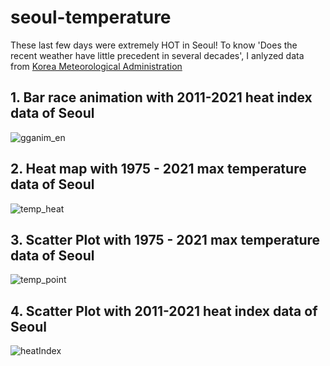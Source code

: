 # seoul-temperature

These last few days were extremely HOT in Seoul! 
To know 'Does the recent weather have little precedent in several decades', I anlyzed data from [Korea Meteorological Administration](https://data.kma.go.kr/resources/html/en/aowdp.html)

## 1. Bar race animation with 2011-2021 heat index data of Seoul
![gganim_en](https://user-images.githubusercontent.com/76188991/126602883-17e92ad8-1d59-4b2f-83d1-b405e535474a.gif)

## 2. Heat map with 1975 - 2021 max temperature data of Seoul 
![temp_heat](https://user-images.githubusercontent.com/76188991/126603679-54e99304-1007-4748-b7f6-c317c3fafc17.png)

## 3. Scatter Plot with 1975 - 2021 max temperature data of Seoul 
![temp_point](https://user-images.githubusercontent.com/76188991/126603830-9b72e644-1817-4895-b911-0ce5c324f8a4.png)

## 4. Scatter Plot with 2011-2021 heat index data of Seoul
![heatIndex](https://user-images.githubusercontent.com/76188991/126603890-a41feafa-3506-4ed7-ad2e-fc4841a3b198.png)

